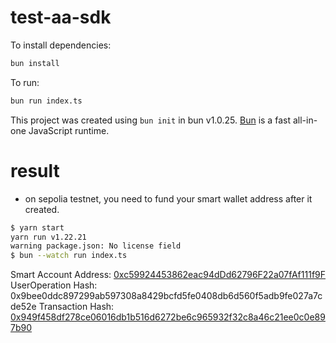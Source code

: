 # test-aa-sdk

To install dependencies:

```bash
bun install
```

To run:

```bash
bun run index.ts
```

This project was created using `bun init` in bun v1.0.25. [Bun](https://bun.sh) is a fast all-in-one JavaScript runtime.

# result

* on sepolia testnet, you need to fund your smart wallet address after it created.

```bash
$ yarn start
yarn run v1.22.21
warning package.json: No license field
$ bun --watch run index.ts
```
Smart Account Address:  [0xc59924453862eac94dDd62796F22a07fAf111f9F](https://sepolia.etherscan.io/address/0xc59924453862eac94dDd62796F22a07fAf111f9F)
UserOperation Hash:  0x9bee0ddc897299ab597308a8429bcfd5fe0408db6d560f5adb9fe027a7cde52e
Transaction Hash:  [0x949f458df278ce06016db1b516d6272be6c965932f32c8a46c21ee0c0e897b90](https://sepolia.etherscan.io/tx/0x949f458df278ce06016db1b516d6272be6c965932f32c8a46c21ee0c0e897b90)
